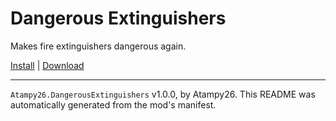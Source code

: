 # Dangerous Extinguishers

Makes fire extinguishers dangerous again.

[Install](https://hitman-resources.netlify.app/smf-install-link/https://github.com/atampy25/h3-dangerous-extinguishers/releases/latest/download/mod.framework.zip) | [Download](https://github.com/atampy25/h3-dangerous-extinguishers/releases/latest/download/mod.framework.zip)

---

`Atampy26.DangerousExtinguishers` v1.0.0, by Atampy26. This README was automatically generated from the mod's manifest.
